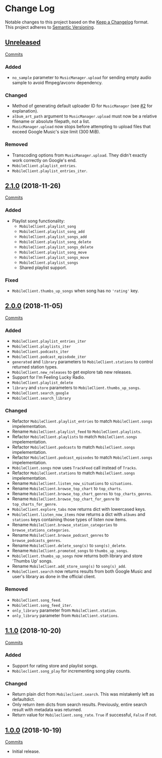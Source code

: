 # Change Log

Notable changes to this project based on the [Keep a Changelog](https://keepachangelog.com) format.
This project adheres to [Semantic Versioning](https://semver.org).


## [Unreleased](https://github.com/thebigmunch/google-music/tree/master)

[Commits](https://github.com/thebigmunch/google-music/compare/2.1.0...master)

### Added

* ``no_sample`` parameter to ``MusicManager.upload`` for
  sending empty audio sample to avoid ffmpeg/avconv dependency.

### Changed

* Method of generating default uploader ID for ``MusicManager``
(see [#2](https://github.com/thebigmunch/google-music/issues/2) for explanation).
* ``album_art_path`` argument to ``MusicManager.upload`` must
  now be a relative filename or absolute filepath, not a list.
* ``MusicManager.upload`` now stops before attempting to upload
  files that exceed Google Music's size limit (300 MiB).

### Removed

* Transcoding options from ``MusicManager.upload``.
  They didn't exactly work correctly on Google's end.
* ``MobileClient.playlist_entries``.
* ``MobileClient.playlist_entries_iter``.


## [2.1.0](https://github.com/thebigmunch/google-music/releases/tag/2.1.0) (2018-11-26)

[Commits](https://github.com/thebigmunch/google-music/compare/2.0.0..2.1.0)

### Added

* Playlist song functionality:
	* ``MobileClient.playlist_song``
	* ``MobileClient.playlist_song_add``
	* ``MobileClient.playlist_songs_add``
	* ``MobileClient.playlist_song_delete``
	* ``MobileClient.playlist_songs_delete``
	* ``MobileClient.playlist_song_move``
	* ``MobileClient.playlist_songs_move``
	* ``MobileClient.playlist_songs``
	* Shared playlist support.

### Fixed

* ``MobileClient.thumbs_up_songs`` when song has no ``'rating'`` key.


## [2.0.0](https://github.com/thebigmunch/google-music/releases/tag/2.0.0) (2018-11-05)

[Commits](https://github.com/thebigmunch/google-music/compare/1.1.0...2.0.0)

### Added

* ``MobileClient.playlist_entries_iter``
* ``MobileClient.playlists_iter``
* ``MobileClient.podcasts_iter``
* ``MobileClient.podcast_episdode_iter``
* ``generated`` and ``library`` parameters to ``MobileClient.stations``
  to control returned station types.
* ``MobileClient.new_releases`` to get explore tab new releases.
* Support for I'm Feeling Lucky Radio.
* ``MobileClient.playlist_delete``
* ``library`` and ``store`` parameters to ``MobileClient.thumbs_up_songs``.
* ``MobileClient.search_google``
* ``MobileClient.search_library``

### Changed

* Refactor ``MobileClient.playlist_entries`` to match ``MobileClient.songs`` impelementation.
* Rename ``MobileClient.playlist_feed`` to ``MobileClient.playlists``.
* Refactor ``MobileClient.playlists`` to match ``MobileClient.songs`` impelementation.
* Refactor ``MobileClient.podcasts`` to match ``MobileClient.songs`` impelementation.
* Refactor ``MobileClient.podcast_episodes`` to match ``MobileClient.songs`` impelementation.
* ``MobileClient.songs`` now uses ``TrackFeed`` call instead of ``Tracks``.
* Refactor ``MobileClient.stations`` to match ``MobileClient.songs`` impelementation.
* Rename ``MobileClient.listen_now_situations`` to ``situations``.
* Rename ``MobileClient.browse_top_chart`` to ``top_charts``.
* Rename ``MobileClient.browse_top_chart_genres`` to ``top_charts_genres``.
* Rename ``MobileClient.browse_top_chart_for_genre`` to ``top_charts_for_genre``.
* ``MobileClient.explore_tabs`` now returns dict with lowercased keys.
* ``MobileClient.listen_now_items`` now returns a dict with ``albums`` and ``stations``
  keys containing those types of listen now items.
* Rename ``MobileClient.browse_station_categories`` to ``browse_stations_categories``.
* Rename ``MobileClient.browse_podcast_genres`` to ``browse_podcasts_genres``.
* Rename ``MobileClient.delete_song(s)`` to ``song(s)_delete``.
* Rename ``MobileClient.promoted_songs`` to ``thumbs_up_songs``.
* ``MobileClient.thumbs_up_songs`` now returns both
  library and store 'Thumbs Up' songs.
* Rename ``MobileClient.add_store_song(s)`` to ``song(s)_add``.
* ``MobileClient.search`` now returns results from both
  Google Music and user's library as done in the official client.

### Removed

* ``MobileClient.song_feed``.
* ``MobileClient.song_feed_iter``.
* ``only_library`` parameter from ``MobileClient.station``.
* ``only_library`` parameter from ``MobileClient.stations``.


## [1.1.0](https://github.com/thebigmunch/google-music/releases/tag/1.1.0) (2018-10-20)

[Commits](https://github.com/thebigmunch/google-music/compare/1.0.0...1.1.0)

### Added

* Support for rating store and playlist songs.
* ``Mobileclient.song_play`` for incrementing song play counts.

### Changed

* Return plain dict from ``Mobileclient.search``.
  This was mistakenly left as defaultdict.
* Only return item dicts from search results.
  Previously, entire search result with metadata was returned.
* Return value for ``Mobileclient.song_rate``.
  ``True`` if successful, ``False`` if not.


## [1.0.0](https://github.com/thebigmunch/google-music/releases/tag/1.0.0) (2018-10-19)

[Commits](https://github.com/thebigmunch/google-music/commit/b3924b728cb73b9d354e1ff4f520411fd8d1b987)

* Initial release.
